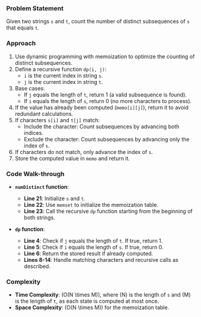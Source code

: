 ### Problem Statement
Given two strings `s` and `t`, count the number of distinct subsequences of `s` that equals `t`.

### Approach
1. Use dynamic programming with memoization to optimize the counting of distinct subsequences.
2. Define a recursive function `dp(i, j)`:
   - `i` is the current index in string `s`.
   - `j` is the current index in string `t`.
3. Base cases:
   - If `j` equals the length of `t`, return 1 (a valid subsequence is found).
   - If `i` equals the length of `s`, return 0 (no more characters to process).
4. If the value has already been computed (`memo[i][j]`), return it to avoid redundant calculations.
5. If characters `s[i]` and `t[j]` match:
   - Include the character: Count subsequences by advancing both indices.
   - Exclude the character: Count subsequences by advancing only the index of `s`.
6. If characters do not match, only advance the index of `s`.
7. Store the computed value in `memo` and return it.

### Code Walk-through
- **`numDistinct` function**:
  - **Line 21**: Initialize `s` and `t`.
  - **Line 22**: Use `memset` to initialize the memoization table.
  - **Line 23**: Call the recursive `dp` function starting from the beginning of both strings.

- **`dp` function**:
  - **Line 4**: Check if `j` equals the length of `t`. If true, return 1.
  - **Line 5**: Check if `i` equals the length of `s`. If true, return 0.
  - **Line 6**: Return the stored result if already computed.
  - **Lines 8-14**: Handle matching characters and recursive calls as described.

### Complexity
- **Time Complexity**: \(O(N \times M)\), where \(N\) is the length of `s` and \(M\) is the length of `t`, as each state is computed at most once.
- **Space Complexity**: \(O(N \times M)\) for the memoization table.
